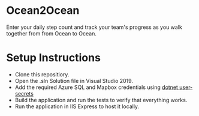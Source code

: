 # Ocean2Ocean
Enter your daily step count and track your team's progress as you walk together from from Ocean to Ocean.

# Setup Instructions
* Clone this repositiory.
* Open the .sln Solution file in Visual Studio 2019.
* Add the required Azure SQL and Mapbox credentials using [dotnet user-secrets](https://docs.microsoft.com/en-us/aspnet/core/security/app-secrets?view=aspnetcore-3.1&tabs=windows)
* Build the application and run the tests to verify that everything works.
* Run the application in IIS Express to host it locally.
